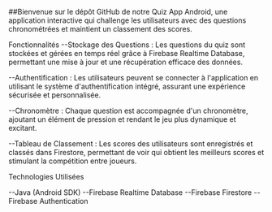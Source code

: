 ##Bienvenue sur le dépôt GitHub de notre Quiz App Android, une application interactive qui challenge les utilisateurs avec des questions chronométrées et maintient un classement des scores.

Fonctionnalités
--Stockage des Questions : Les questions du quiz sont stockées et gérées en temps réel grâce à Firebase Realtime Database, permettant une mise à jour et une récupération efficace des données.

--Authentification : Les utilisateurs peuvent se connecter à l'application en utilisant le système d'authentification intégré, assurant une expérience sécurisée et personnalisée.

--Chronomètre : Chaque question est accompagnée d'un chronomètre, ajoutant un élément de pression et rendant le jeu plus dynamique et excitant.

--Tableau de Classement : Les scores des utilisateurs sont enregistrés et classés dans Firestore, permettant de voir qui obtient les meilleurs scores et stimulant la compétition entre joueurs.

Technologies Utilisées

--Java (Android SDK)
--Firebase Realtime Database
--Firebase Firestore
--Firebase Authentication
